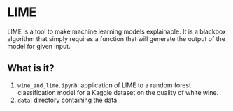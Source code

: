 # LIME

LIME is a tool to make machine learning models explainable.  It is a blackbox
algorithm that simply requires a function that will generate the output of the
model for given input.


## What is it?

1. `wine_and_lime.ipynb`: application of LIME to a random forest classification
   model for a Kaggle dataset on the quality of white wine.
1. `data`: directory containing the data.